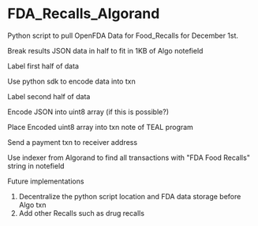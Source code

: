 # FDA_Recalls_Algorand

Python script to pull OpenFDA Data for Food_Recalls for December 1st.

Break results JSON data in half to fit in 1KB of Algo notefield

Label first half of data

Use python sdk to encode data into txn

Label second half of data

Encode JSON into uint8 array (if this is possible?)

Place Encoded uint8 array into txn note of TEAL program

Send a payment txn to receiver address

Use indexer from Algorand to find all transactions with "FDA Food Recalls" string in notefield

Future implementations

1. Decentralize the python script location and FDA data storage before Algo txn
2. Add other Recalls such as drug recalls
